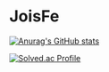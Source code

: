 # JoisFe

[![Anurag's GitHub stats](https://github-readme-stats.vercel.app/api?username=JoisFe)](https://github.com/JoisFe/github-readme-stats)

[![Solved.ac Profile](http://mazassumnida.wtf/api/v2/generate_badge?boj=rhsnqk)](https://solved.ac/rhsnqk/)
